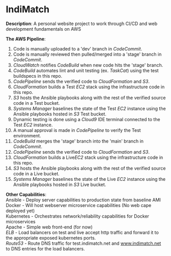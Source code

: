 # IndiMatch  
**Description**: A personal website project to work through CI/CD and web development fundamentals on AWS  

**The AWS Pipeline**:  
 1. Code is manually uploaded to a 'dev' branch in *CodeCommit*.  
 2. Code is manually reviewed then pulled/merged into a 'stage' branch in *CodeCommit*.  
 3. *CloudWatch* notifies *CodeBuild* when new code hits the 'stage' branch.  
 4. *CodeBuild* automates lint and unit testing (ex. *TaskCat*) using the test buildspecs in this repo.  
 5. *CodePipeline* sends the verified code to *CloudFormation* and *S3*.  
 6. *CloudFormation* builds a Test *EC2* stack using the infrastructure code in this repo.  
 7. *S3* hosts the Ansible playbooks along with the rest of the verified source code in a Test bucket.  
 8. *Systems Manager* baselines the state of the Test *EC2* instance using the Ansible playbooks hosted in *S3* Test bucket.  
 9. Dynamic testing is done using a *Cloud9* IDE terminal connected to the Test *EC2* instance.  
 10. A manual approval is made in *CodePipeline* to verify the Test environment.  
 11. *CodeBuild* merges the 'stage' branch into the 'main' branch in *CodeCommit*.  
 12.  *CodePipeline* sends the verified code to *CloudFormation* and *S3*.  
 13. *CloudFormation* builds a Live*EC2* stack using the infrastructure code in this repo.  
 14. *S3* hosts the Ansible playbooks along with the rest of the verified source code in a Live bucket.  
 15. *Systems Manager* baselines the state of the Live *EC2* instance using the Ansible playbooks hosted in *S3* Live bucket.  

**Other Capabilities**:  
Ansible - Deploy server capabilities to production state from baseline AMI  
Docker - Will host webserver microservice capabilities (No web cape deployed yet)  
Kubernetes - Orchestrates network/reliability capabilities for Docker microservices  
Apache - Simple web front-end (for now)  
*ELB* - Load balancers on test and live accept http traffic and forward it to the appropriate exposed kubernetes ports.  
*Route53* - Route DNS traffic for test.indimatch.net and www.indimatch.net to DNS entries for the load balancers.  
